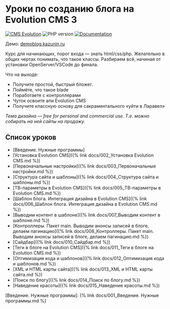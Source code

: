 # Уроки по созданию блога на Evolution CMS 3

[![CMS Evolution](https://img.shields.io/badge/CMS-Evolution-brightgreen.svg)](https://github.com/evocms-community/evolution) ![PHP version](https://img.shields.io/badge/PHP->=v7.4-green.svg?php=7.4) [![Documentation](https://img.shields.io/badge/Documentation-ready-green)](https://github.com/0test/lessons-evolution-blog)

Демо: [demoblog.kazunin.ru](http://demoblog.kazunin.ru/)

Курс для начинающих, порог входа — знать html/css/php. Желательно в общих чертах понимать, что такое классы.
Разбираем всё, начиная от установки OpenServer/VSCode до финала.

Что на выходе:

- Получите простой, быстрый бложег.
- Поймёте, что такое blade
- Поработаете с контроллерами
- Чуток освоите апи Evolution CMS
- Получите классную основу для сакраментального «уйти в Ларавел»

_Тема дизайна — free for personal and commercial use. Т.е. можно собирать на ней сайты на продажу._

## Список уроков

- [Введение. Нужные программы]
- [Установка Evolution CMS]({% link docs/002_Установка Evolution CMS.md %})
- [Первоначальные настройки]({% link docs/003_Первоначальные настройки.md %})
- [Структура сайта и шаблоны]({% link docs/004_Структура сайта и шаблоны.md %})
- [ТВ-параметры в Evolution CMS]({% link docs/005_ТВ-параметры в Evolution CMS.md %})
- [Шаблон блога. Интеграция дизайна в Evolution CMS]({% link docs/006_Шаблон блога. Интеграция дизайна в Evolution CMS.md %})
- [Выводим контент в шаблоне]({% link docs/007_Выводим контент в шаблоне.md %})
- [Контроллеры. Пакет main. Выводим анонсы записей в блоге, делаем пагинацию]({% link docs/008_Контроллеры. Пакет main. Выводим анонсы записей в блоге, делаем пагинацию.md %})
- [Сайдбар]({% link docs/010_Сайдбар.md %})
- [Теги в блоге на Evolution CMS]({% link docs/011_Теги в блоге на Evolution CMS.md %})
- [Оптимизация кода и шаблонов]({% link docs/012_Оптимизация кода и шаблонов.md %})
- [XML и HTML карты сайта]({% link docs/013_XML и HTML карты сайта.md %})
- [Поиск по блогу]({% link docs/014_Поиск по блогу.md %})
- [Наведение красоты]({% link docs/015_Наведение красоты.md %})

[Введение. Нужные программы]: {% link docs/001_Введение. Нужные программы.md %}
